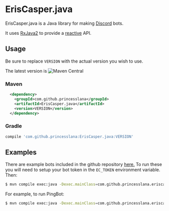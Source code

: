 # ErisCasper.java

ErisCasper.java is a Java library for making [Discord](https://discordapp.com) bots.

It uses [RxJava2](https://github.com/ReactiveX/RxJava) to provide a
[reactive](https://www.reactivex.org/) API.

## Usage

Be sure to replace `VERSION` with the actual version you wish to use.

The latest version is ![Maven Central](https://img.shields.io/maven-central/v/com.github.princesslana/ErisCasper.java.svg)

### Maven

```xml
  <dependency>
    <groupId>com.github.princesslana</groupId>
    <artifactId>ErisCasper.java</artifactId>
    <version>VERSION</version>
  </dependency>
```

### Gradle

```groovy
compile 'com.github.princesslana:ErisCasper.java:VERSION'
```

## Examples

There are example bots included in the github repository
[here.](https://github.com/princesslana/ErisCasper.java/tree/master/src/main/java/com/github/princesslana/eriscasper/examples)
To run these you will need to setup your bot token in the `EC_TOKEN` environment variable.
Then:

```bash
$ mvn compile exec:java -Dexec.mainClass=com.github.princesslana.eriscasper.examples.<classname>
```

For example, to run PingBot:

```bash
$ mvn compile exec:java -Dexec.mainClass=com.github.princesslana.eriscasper.examples.PingBot
```
